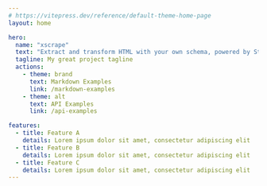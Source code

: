 ```yaml
---
# https://vitepress.dev/reference/default-theme-home-page
layout: home

hero:
  name: "xscrape"
  text: "Extract and transform HTML with your own schema, powered by Standard Schema compatibility"
  tagline: My great project tagline
  actions:
    - theme: brand
      text: Markdown Examples
      link: /markdown-examples
    - theme: alt
      text: API Examples
      link: /api-examples

features:
  - title: Feature A
    details: Lorem ipsum dolor sit amet, consectetur adipiscing elit
  - title: Feature B
    details: Lorem ipsum dolor sit amet, consectetur adipiscing elit
  - title: Feature C
    details: Lorem ipsum dolor sit amet, consectetur adipiscing elit
---
```


